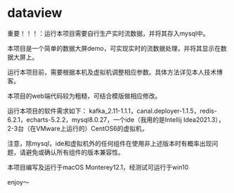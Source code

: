 # dataview
重要！！！：运行本项目需要自行生产实时流数据，并将其存入mysql中。

本项目是一个简单的数据大屏demo，可实现实时的流数据处理，并将其显示在数据大屏上。

运行本项目前，需要根据本机及虚拟机调整相应参数。具体方法详见本人技术博客。

本项目的web端代码较为粗糙，可结合模版做相应修改。

运行本项目的软件需求如下：
kafka_2.11-1.1.1，canal.deployer-1.1.5，redis-6.2.1，echarts-5.2.2，mysql8.0.27，一个ide（我用的是Intellij Idea2021.3），2-3台（在VMware上运行的）CentOS6的虚拟机，

注意，除mysql，ide和虚拟机外的任何组件在使用非上述版本时有概率出现问题，请避免或确认所有组件的版本兼容性。

本项目编写及运行于macOS Monterey12.1，经测试可运行于win10

enjoy～
